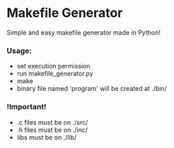 # Makefile Generator

Simple and easy makefile generator made in Python!

### Usage:           
  - set execution permission
  - run makefile_generator.py
  - make
  - binary file named 'program' will be created at ./bin/
  
### !Important!
  - .c files must be on ./src/
  - .h files must be on ./inc/                 
  - libs must be on ./lib/
  
